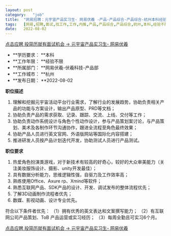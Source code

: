 ```yaml
---
layout:	post
category:	"job"
title:	"网易招聘：元宇宙产品实习生- 网易伏羲 -产品-产品综合-产品综合-杭州本科经验不限"
tags:	[网易,招聘,面试,找工作,工作,内推,产品,产品综合,产品综合,杭州,本科,经验不限]
date:	2022-08-02
---
```


[点击应聘 投简历就有面试机会 -> 元宇宙产品实习生- 网易伏羲 ](http://mobile.bole.netease.com/bole/boleDetail?id=40317&employeeId=346f03c3cda5f04c&key=all)



- **学历要求： **本科
- **工作年限： **经验不限
- **所属部门： **网易伏羲-伏羲科技-产品部
- **工作城市： **杭州
- **发布日期： **2022-08-02



**职位描述**
1. 理解和挖掘元宇宙活动平台行业需求，了解行业的发展趋势，协助负责相关产品的功能与方案设计，输出产品原型、PRD等文档；
2. 协助负责产品的需求获取、记录、跟踪、交流、上线、交付等工作；
3. 协助负责动作系统设计与角色个性动作设计，参与产品策划案讨论，与产品策划、美术及各制作环节沟通协作，跟进全流程至角色最终效果；
4. 协助产品人员进行英文官网、外语版网站等国际化内容搭建；
5. 推进研发人员按产品计划迭代开发，协助测试人员进行产品测试。




**职位要求**
1. 热爱角色扮演类游戏，对于新技术有较高的好奇心，较好的大众审美能力（关注美妆服饰设计、摄影、unity开发最佳）；
2. 具有数据分析能力，思维逻辑性强，自驱力及工作效率高；
3. 熟练使用Office、Axure rp、Xmind等软件；     
4. 熟悉互联网产品、SDK产品的设计、开发、调试发布的整体流程优先；   
5. 了解3D动画制作流程者优先；
6. 数媒、影视动画、设计专业优先。

符合以下条件者优先：
（1）拥有优秀的英文表达和文案撰写能力；
（2）有互联网公司产品策划、ToB 产品运营或实习经历；
（3）每周全勤且可实习6个月。




[点击应聘 投简历就有面试机会 -> 元宇宙产品实习生- 网易伏羲 ](http://mobile.bole.netease.com/bole/boleDetail?id=40317&employeeId=346f03c3cda5f04c&key=all)